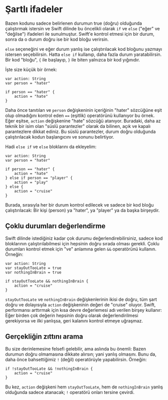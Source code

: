 # Şartlı ifadeler

Bazen kodunu sadece belirlenen durumun true (doğru) olduğunda çalıştırmak istersin ve Swift dilinde bu öncelikli olarak `if` ve `else` ("eğer" ve "değilse") ifadeleri ile sunulmuştur. Swift'e kontrol etmesi için bir durum, sonra da o durum doğru ise bir kod bloğu verirsin.

`else` seçeneğini ve eğer durum yanlış ise çalıştırılacak kod bloğunu yazmayı istersen seçebilirsin. Hatta `else if` kullanıp, daha fazla durum yaratabilirsin. Bir kod "bloğu", `{` ile başlayıp, `}` ile biten yalnızca bir kod yığınıdır.

İşte size küçük bir örnek:

    var action: String
    var person = "hater"

    if person == "hater" {
        action = "hate"
    }

Daha önce tanıtılan ve `person` değişkeninin içeriğinin "hater" sözcüğüne eşit olup olmadığını kontrol eden `==` (eşitlik) operatörünü kullanıyor bu örnek. Eğer eşitse, `action` değişkenine "hate" sözcüğü atanıyor. Buradaki, daha az teknik bir isim olan "süslü parantezler" olarak da bilinen, açık ve kapalı parantezlere dikkat ediniz. Bu süslü parantezler, durum doğru olduğunda çalıştırılacak kodun başlangıcını ve sonunu belirtiyor.

Hadi `else if` ve `else` bloklarını da ekleyelim:

    var action: String
    var person = "hater"

    if person == "hater" {
        action = "hate"
    } else if person == "player" {
        action = "play"
    } else {
        action = "cruise"
    }

Burada, sırasıyla her bir durum kontrol edilecek ve sadece bir kod bloğu çalıştırılacak: Bir kişi (person) ya "hater", ya "player" ya da başka birşeydir.


## Çoklu durumları değerlendirme

Swift dilinde istediğiniz kadar çok durumu değerlendirebilirsiniz, sadece kod bloklarının çalıştırılabilmesi için hepsinin doğru sırada olması gerekli. Çoklu durumları kontrol etmek için "ve" anlamına gelen `&&` operatörünü kullanın. Örneğin:

    var action: String
    var stayOutTooLate = true
    var nothingInBrain = true

    if stayOutTooLate && nothingInBrain {
        action = "cruise"
    }

`stayOutTooLate` ve `nothingInBrain` değişkenlerinin ikisi de doğru, tüm şart doğru ve dolayısıyla `action` değişkeninin değeri de "cruise" oluyor. Swift, performansı arttırmak için kısa devre değerlemesi adı verilen birşey kullanır: Eğer birden çok değerin hepsinin doğru olarak değerlendirilmesi gerekiyorsa ve ilki yanlışsa, geri kalanını kontrol etmeye uğraşmaz.


## Gerçekliğin zıttını arama

Bu size derinlemesine felsefi gelebilir, ama aslında bu önemli: Bazen durumun doğru olmamasına dikkate alırsın; yani yanlış olmasını. Bunu da, daha önce bahsettiğimiz `!` (değil) operatörüyle yapabilirsin. Örneğin:

    if !stayOutTooLate && !nothingInBrain {
        action = "cruise"
    }

Bu kez, `action` değişkeni hem `stayOutTooLate`, hem de  `nothingInBrain` yanlış olduğunda sadece atanacak; `!` operatörü onları tersine çevirdi.
